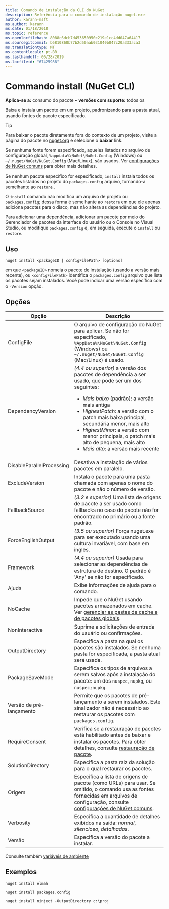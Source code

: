 ```yaml
---
title: Comando de instalação da CLI do NuGet
description: Referência para o comando de instalação nuget.exe
author: karann-msft
ms.author: karann
ms.date: 01/18/2018
ms.topic: reference
ms.openlocfilehash: 8088c6dcb7d453650950c219e1cc4dd047a64417
ms.sourcegitcommit: b6810860b77b2d50aab031040b047c20a333aca3
ms.translationtype: MT
ms.contentlocale: pt-BR
ms.lasthandoff: 06/28/2019
ms.locfileid: "67425988"
---
```

# <a name="install-command-nuget-cli"></a>Commando install (NuGet CLI)

**Aplica-se a:** consumo do pacote &bullet; **versões com suporte:** todos os

Baixa e instala um pacote em um projeto, padronizando para a pasta atual, usando fontes de pacote especificado.

> [!Tip]
> Para baixar o pacote diretamente fora do contexto de um projeto, visite a página do pacote no [nuget.org](https://www.nuget.org) e selecione o **baixar** link.

Se nenhuma fonte forem especificado, aqueles listados no arquivo de configuração global, `%appdata%\NuGet\NuGet.Config` (Windows) ou `~/.nuget/NuGet/NuGet.Config` (Mac/Linux), são usados. Ver [configurações de NuGet comuns](../consume-packages/configuring-nuget-behavior.md) para obter mais detalhes.

Se nenhum pacote específico for especificado, `install` instala todos os pacotes listados no projeto do `packages.config` arquivo, tornando-a semelhante ao [ `restore` ](cli-ref-restore.md).

O `install` comando não modifica um arquivo de projeto ou `packages.config`; dessa forma é semelhante ao `restore` em que ele apenas adiciona pacotes para o disco, mas não altera as dependências do projeto.

Para adicionar uma dependência, adicionar um pacote por meio do Gerenciador de pacotes da interface do usuário ou o Console no Visual Studio, ou modifique `packages.config` e, em seguida, execute o `install` ou `restore`.

## <a name="usage"></a>Uso

```cli
nuget install <packageID | configFilePath> [options]
```

em que `<packageID>` nomeia o pacote de instalação (usando a versão mais recente), ou `<configFilePath>` identifica o `packages.config` arquivo que lista os pacotes sejam instalados. Você pode indicar uma versão específica com o `-Version` opção.

## <a name="options"></a>Opções

| Opção | Descrição |
| --- | --- |
| ConfigFile | O arquivo de configuração do NuGet para aplicar. Se não for especificado, `%AppData%\NuGet\NuGet.Config` (Windows) ou `~/.nuget/NuGet/NuGet.Config` (Mac/Linux) é usado.|
| DependencyVersion | *(4.4 ou superior)*  a versão dos pacotes de dependência a ser usado, que pode ser um dos seguintes:<br/><ul><li>*Mais baixo* (padrão): a versão mais antiga</li><li>*HighestPatch*: a versão com o patch mais baixa principal, secundária menor, mais alto</li><li>*HighestMinor*: a versão com menor principais, o patch mais alto de pequena, mais alto</li><li>*Mais alto*: a versão mais recente</li></ul> |
| DisableParallelProcessing | Desativa a instalação de vários pacotes em paralelo. |
| ExcludeVersion | Instala o pacote para uma pasta chamada com apenas o nome do pacote e não o número de versão. |
| FallbackSource | *(3.2 e superior)*  Uma lista de origens de pacote a ser usado como fallbacks no caso do pacote não for encontrado no primário ou a fonte padrão. |
| ForceEnglishOutput | *(3.5 ou superior)*  Força nuget.exe para ser executado usando uma cultura invariável, com base em inglês. |
| Framework | *(4.4 ou superior)*  Usada para selecionar as dependências de estrutura de destino. O padrão é 'Any' se não for especificado. |
| Ajuda | Exibe informações de ajuda para o comando. |
| NoCache | Impede que o NuGet usando pacotes armazenados em cache. Ver [gerenciar as pastas de cache e de pacotes globais](../consume-packages/managing-the-global-packages-and-cache-folders.md). |
| NonInteractive | Suprime a solicitações de entrada do usuário ou confirmações. |
| OutputDirectory | Especifica a pasta na qual os pacotes são instalados. Se nenhuma pasta for especificada, a pasta atual será usada. |
| PackageSaveMode | Especifica os tipos de arquivos a serem salvos após a instalação do pacote: um dos `nuspec`, `nupkg`, ou `nuspec;nupkg`. |
| Versão de pré-lançamento | Permite que os pacotes de pré-lançamento a serem instalados. Este sinalizador não é necessário ao restaurar os pacotes com `packages.config`. |
| RequireConsent | Verifica se a restauração de pacotes está habilitado antes de baixar e instalar os pacotes. Para obter detalhes, consulte [restauração de pacote](../consume-packages/package-restore.md). |
| SolutionDirectory | Especifica a pasta raiz da solução para o qual restaurar os pacotes. |
| Origem | Especifica a lista de origens de pacote (como URLs) para usar. Se omitido, o comando usa as fontes fornecidas em arquivos de configuração, consulte [configurações de NuGet comuns](../consume-packages/configuring-nuget-behavior.md). |
| Verbosity | Especifica a quantidade de detalhes exibidos na saída: *normal*, *silencioso*, *detalhadas*. |
| Versão | Especifica a versão do pacote a instalar. |

Consulte também [variáveis de ambiente](cli-ref-environment-variables.md)

## <a name="examples"></a>Exemplos

```cli
nuget install elmah

nuget install packages.config

nuget install ninject -OutputDirectory c:\proj
```
